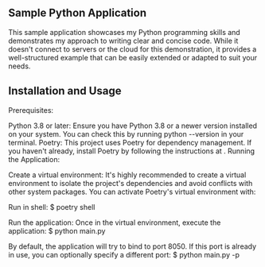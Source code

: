 ## Sample Python Application

This sample application showcases my Python programming skills and demonstrates my approach to writing clear and concise code. While it doesn't connect to servers or the cloud for this demonstration, it provides a well-structured example that can be easily extended or adapted to suit your needs.

## Installation and Usage

Prerequisites:

Python 3.8 or later: Ensure you have Python 3.8 or a newer version installed on your system. You can check this by running python --version in your terminal.
Poetry: This project uses Poetry for dependency management. If you haven't already, install Poetry by following the instructions at <invalid URL removed>.
Running the Application:

Create a virtual environment: It's highly recommended to create a virtual environment to isolate the project's dependencies and avoid conflicts with other system packages. You can activate Poetry's virtual environment with:

Run in shell:
$ poetry shell

Run the application: Once in the virtual environment, execute the application:
$ python main.py

By default, the application will try to bind to port 8050. If this port is already in use, you can optionally specify a different port:
$ python main.py -p <port number>
